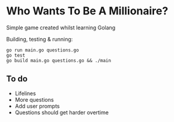# Who Wants To Be A Millionaire?

Simple game created whilst learning Golang

Building, testing & running:
```
go run main.go questions.go
go test
go build main.go questions.go && ./main
```

## To do
- Lifelines
- More questions
- Add user prompts
- Questions should get harder overtime